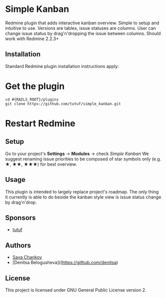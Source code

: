 Simple Kanban
=============

Redmine plugin that adds interactive kanban overview. Simple to setup and intuitive to use. Versions are tables, issue statuses are columns. 
User can change issue status by drag'n'dropping the issue between columns. Should work with Redmine 2.2.3+

Installation
------------
Standard Redmine plugin installation instructions apply:

# Get the plugin

    cd #{RAILS_ROOT}/plugins
    git clone https://github.com/tutuf/simple_kanban.git
    
# Restart Redmine

Setup
-----

Go to your project's **Settings** -> **Modules** -> check *Simple Kanban*
We suggest renaming issue priorities to be composed of star symbols only (e.g.  ★, ★★, ★★★) for best overview.


Usage
-----

This plugin is intended to largely replace project's roadmap. The only thing it currently is able to do beside the kanban style view is issue status change by drag'n'drop.

Sponsors
--------
* [tutuf](http://tutuf.com/)

Authors
-------
* [Sava Chankov](https://github.com/kanmei)
* [Denitsa Belogusheva]((https://github.com/denitsa)

License
-------
This project is licensed under GNU General Public License version 2.
